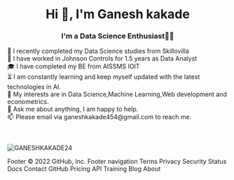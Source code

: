 <h1 align="center">Hi 👋, I'm Ganesh kakade</h1>
<h3 align="center">I'm a Data Science Enthusiast👨‍💻</h3>
🏅 I recently completed my Data Science studies from Skillovilla</br>
🏅 I have worked in Johnson Controls for 1.5 years as Data Analyst </br>
🎓 I have completed my BE from AISSMS IOIT</br>
⏳ I am constantly learning and keep myself updated with the latest technologies in AI.</br>
🤔 My interests are in Data Science,Machine Learning,Web development and econometrics.</br>
💬 Ask me about anything, I am happy to help.</br>
📫 Please email via ganeshkakade454@gmail.com to reach me.</br></br></br>




<p><img align="center" src="https://github-readme-streak-stats.herokuapp.com/?user=GANESHKAKADE24&&hide=java,html,css&theme=radical" alt="GANESHKAKADE24" /></p>
Footer
© 2022 GitHub, Inc.
Footer navigation
Terms
Privacy
Security
Status
Docs
Contact GitHub
Pricing
API
Training
Blog
About
